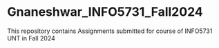 # Gnaneshwar_INFO5731_Fall2024
This repository contains Assignments submitted for course of INFO5731 UNT in Fall 2024
